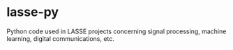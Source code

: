 # lasse-py
Python code used in LASSE projects concerning signal processing, machine learning, digital communications, etc.
